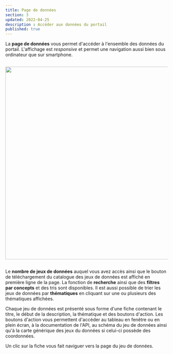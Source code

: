 ```yaml
---
title: Page de données
section: 3
updated: 2022-04-25
description : Accéder aux données du portail
published: true
---
```


La **page de données** vous permet d'accéder à l'ensemble des données du portail.
L'affichage est *responsive* et permet une navigation aussi bien sous ordinateur que sur smartphone.


<img src="./images/user-guide-frontoffice/datapage.png"
     height="600" style="margin:15px auto;" />


Le **nombre de jeux de données** auquel vous avez accès ainsi que le bouton de téléchargement du catalogue des jeux de données est affiché en première ligne de la page.
La fonction de **recherche** ainsi que des **filtres par concepts** et des tris sont  disponibles.
Il est aussi possible de trier les jeux de données par **thématiques** en cliquant sur une ou plusieurs des thématiques affichées.

Chaque jeu de données est présenté sous forme d'une fiche contenant le titre, le début de la description, la thématique et des boutons d'action.
Les boutons d'action vous permettent d'accéder au tableau en fenêtre ou en plein écran, à la documentation de l'API, au schéma du jeu de données ainsi qu'à la carte générique des jeux du données si celui-ci possède des coordonnées.

Un clic sur la fiche vous fait naviguer vers la page du jeu de données.
